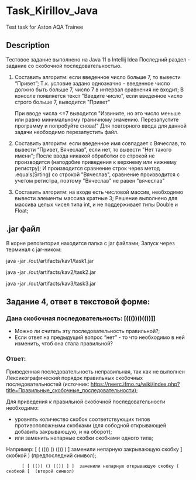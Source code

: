 # Task_Kirillov_Java
Test task for Aston AQA Trainee

## Description
Тестовое задание выполнено на Java 11 в Intellij Idea
Последний раздел - задание со скобочной последовательностью.



1.  Составить алгоритм: если введенное число больше 7, то вывести “Привет”;
    Т.к. условие задано однозначно - введенное число должно быть больше 7, число 7 в интервал сравнения не входит;
    В консоле появляется текст "Введите число", если введенное число строго больше 7, выводится "Привет"

    При вводе числа <=7 выводится "Извините, но это число меньше или равно минимальному граничному значению. Перезапустите программу и попробуйте снова!"
    Для повторного ввода для данной задачи необходимо перезапустить файл.

2. Составить алгоритм: если введенное имя совпадает с Вячеслав, то вывести “Привет, Вячеслав”, если нет, то вывести "Нет такого имени";
    После ввода никакой обработки со строкой не производится (наподобие приведения к верхнему или нижнему регистру);
    И производится сравнение строк через метод .equals(Srting) со строкой "Вячеслав", сравнение производится с учетом регистра, поэтому "Вячеслав" не равен "вячеслав"

3. Составить алгоритм: на входе есть числовой массив, необходимо вывести элементы массива кратные 3;
    Решение выполнено для массива целых чисел типа int, и не поддерживает типы Double и Float;
    
## .jar файл

В корне репозитория находится папка с jar файлами;
Запуск через терминал с jar-ником: 

java -jar ./out/artifacts/kav1/task1.jar 

java -jar ./out/artifacts/kav2/task2.jar
                                   
java -jar ./out/artifacts/kav3/task3.jar


## Задание 4, ответ в текстовой форме:
### Дана скобочная последовательность: [((())()(())]]
- Можно ли считать эту последовательность правильной?;
- Если ответ на предыдущий вопрос “нет” - то что необходимо в ней изменить, чтоб она стала правильной?&nbsp;
### Ответ:
Приведенная последовательность неправильная, так как не выполнен Лексикографический порядок правильных скобочных последовательностей (источник: https://neerc.ifmo.ru/wiki/index.php?title=Правильные_скобочные_последовательности);

Для приведения к правильной скобочной последовательности необходимо:

- уровнять количество скобок соответствующих типов противоположными скобками (для сободной открывающей добавить закрывающую, и на оборот);
- или заменить непарные скобки скобками одного типа;

Например:
[ ( (()) () (()) ) ]  заменили непарную закрывающую скобку ] скобкой ) (предпоследний символ);

          [ [ (()) () (()) ] ]  заменили непарную открывающую скобку ( скобкой [  (второй символ)
